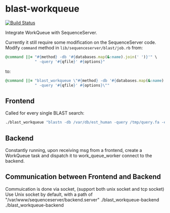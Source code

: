 # blast-workqueue

[![Build Status](https://travis-ci.com/zhxu73/blast-workqueue.svg?branch=master)](https://travis-ci.com/zhxu73/blast-workqueue)

Integrate WorkQueue with SequenceServer.

Currently it still require some modification on the SequenceServer code.
Modify `command` method in `lib/sequenceserver/blast/job.rb`
from:
```ruby
@command ||= "#{method} -db '#{databases.map(&:name).join(' ')}'" \
             " -query '#{qfile}' #{options}"
```
to:
```ruby
@command ||= "blast_workqueue \"#{method} -db '#{databases.map(&:name).join(' ')}'" \
             " -query '#{qfile}' #{options}\""
```

## Frontend
Called for every single BLAST search:
```bash
./blast_workqueue "blastn -db /var/db/est_human -query /tmp/query.fa -evalue 1e-5"
```

## Backend
Constantly running, upon receiving msg from a frontend, create a WorkQueue task and dispatch it to work_queue_worker connect to the backend.

## Communication between Frontend and Backend
Commuication is done via socket, (support both unix socket and tcp socket)
Use Unix socket by default, with a path of "/var/www/sequenceserver/backend.server"
./blast_workqueue-backend <unix-sock-path>
./blast_workqueue-backend <ip> <port>
